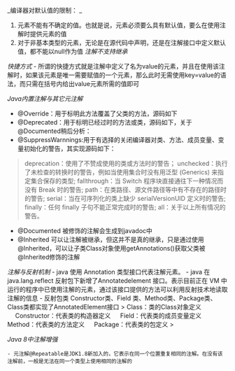 _编译器对默认值的限制： _
1. 元素不能有不确定的值。也就是说，元素必须要么具有默认值，要么在使用注解时提供元素的值
2. 对于非基本类型的元素，无论是在源代码中声明，还是在注解接口中定义默认值，都不能以null作为值
_注解不支持继承_

_快捷方式_
    - 所谓的快捷方式就是注解中定义了名为value的元素，并且在使用该注解时，如果该元素是唯一需要赋值的一个元素，那么此时无需使用key=value的语法，而只需在括号内给出value元素所需的值即可
    
_Java内置注解与其它元注解_
 - @Override：用于标明此方法覆盖了父类的方法，源码如下
 - @Deprecated：用于标明已经过时的方法或类，源码如下，关于@Documented稍后分析：
 - @SuppressWarnnings:用于有选择的关闭编译器对类、方法、成员变量、变量初始化的警告，其实现源码如下：
  > deprecation：使用了不赞成使用的类或方法时的警告；
    unchecked：执行了未检查的转换时的警告，例如当使用集合时没有用泛型 (Generics) 来指定集合保存的类型; 
    fallthrough：当 Switch 程序块直接通往下一种情况而没有 Break 时的警告;
    path：在类路径、源文件路径等中有不存在的路径时的警告; 
    serial：当在可序列化的类上缺少 serialVersionUID 定义时的警告; 
    finally：任何 finally 子句不能正常完成时的警告; 
    all：关于以上所有情况的警告。
   >
 - @Documented  被修饰的注解会生成到javadoc中
 - @Inherited 可以让注解被继承，但这并不是真的继承，只是通过使用@Inherited，可以让子类Class对象使用getAnnotations()获取父类被@Inherited修饰的注解

_注解与反射机制_
    -  java 使用 Annotation 类型接口代表注解元素。
    - java 在java.lang.reflect 反射包下新增了Annotatedelement 接口。表示目前正在 VM 中运行的程序中已使用注解的元素，通过该接口提供的方法可以利用反射技术地读取注解的信息
    - 反射包类 Constructor类、Field 类、Method类、Package类、Class类都实现了AnnotatedElement接口
         > Class：类的Class对象定义 　 
            Constructor：代表类的构造器定义 　 
            Field：代表类的成员变量定义 
            Method：代表类的方法定义 　 
            Package：代表类的包定义
         >
      
_Java 8中注解增强_

    - 元注解@Repeatable是JDK1.8新加入的，它表示在同一个位置重复相同的注解。在没有该注解前，一般是无法在同一个类型上使用相同的注解的
    
      
  
  
  
  
  
   